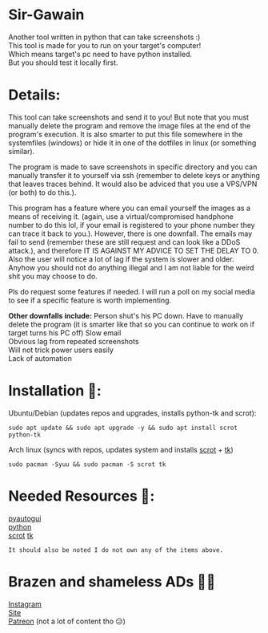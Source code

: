 # Sir-Gawain
  Another tool written in python that can take screenshots :)   
  This tool is made for you to run on your target's computer!   
  Which means target's pc need to have python installed.    
  But you should test it locally first.

# Details:
  This tool can take screenshots and send it to you! But note that you must manually delete the program and remove the image files at the end of the program's execution.
  It is also smarter to put this file somewhere in the systemfiles (windows) or hide it in one of the dotfiles in linux (or something similar).
  
  The program is made to save screenshots in specific directory and you can manually transfer it to yourself via ssh (remember to delete keys or anything that leaves traces behind. It would also be adviced that you use a VPS/VPN (or both) to do this.).
  
  This program has a feature where you can email yourself the images as a means of receiving it. (again, use a virtual/compromised handphone number to do this lol, if your email is registered to your phone number they can trace it back to you.). 
  However, there is one downfall. The emails may fail to send (remember these are still request and can look like a DDoS attack.), and therefore IT IS AGAINST MY ADVICE TO SET THE DELAY TO 0. Also the user will notice a lot of lag if the system is slower and older. Anyhow you should not do anything illegal and I am not liable for the weird shit you may choose to do.
  
  Pls do request some features if needed. I will run a poll on my social media to see if a specific feature is worth implementing.


  **Other downfalls include:**
  Person shut's his PC down.
  Have to manually delete the program (it is smarter like that so you can continue to work on if target turns his PC off)
  Slow email    
  Obvious lag from repeated screenshots   
  Will not trick power users easily   
  Lack of automation    

# Installation 👾:
  Ubuntu/Debian (updates repos and upgrades, installs python-tk and scrot):
  ```
  sudo apt update && sudo apt upgrade -y && sudo apt install scrot python-tk
  ```
      
  Arch linux (syncs with repos, updates system and installs [scrot](https://archlinux.org/packages/community/x86_64/scrot/) + [tk](https://archlinux.org/packages/extra/x86_64/tk/))
  ```
  sudo pacman -Syuu && sudo pacman -S scrot tk
  ``` 
  
 # Needed Resources 🧠:
  [pyautogui](https://pyautogui.readthedocs.io/en/latest/quickstart.html)  
  [python](https://www.python.org/)   
  [scrot](https://en.wikipedia.org/wiki/Scrot) 
  [tk](https://docs.python.org/3/library/tk.html)
      
  `It should also be noted I do not own any of the items above.`
  
 # Brazen and shameless ADs 🤷‍♂‍
 [Instagram](https://instagram.com/pendragonscode)    
 [Site](https://code.senghong.xyz)    
 [Patreon](https://www.patreon.com/Pendragonscode) (not a lot of content tho 😥)    
